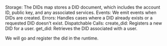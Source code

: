 Storage: The DIDs map stores a DID document, which includes the account ID, public key, and any associated services.
Events: We emit events when DIDs are created.
Errors: Handles cases where a DID already exists or a requested DID doesn't exist.
Dispatchable Calls:
create_did: Registers a new DID for a user.
get_did: Retrieves the DID associated with a user.

We will go and register the did in the runtime.
